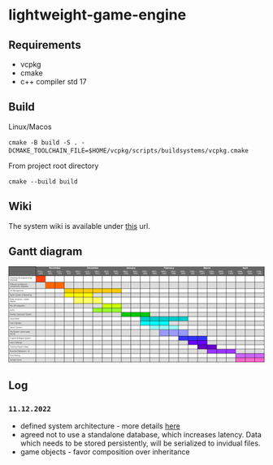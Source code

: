 # lightweight-game-engine

## Requirements
- vcpkg
- cmake
- c++ compiler std 17

## Build
Linux/Macos
```
cmake -B build -S . -DCMAKE_TOOLCHAIN_FILE=$HOME/vcpkg/scripts/buildsystems/vcpkg.cmake
```
From project root directory
```
cmake --build build
```


## Wiki
The system wiki is available under [this](https://github.com/RomanBuhaitsov/lightweight-game-engine/wiki) url.

## Gantt diagram
![alt text](/Documentation/gantt.png "Roadmap")


## Log

### `11.12.2022`
- defined system architecture - more details [here](https://github.com/RomanBuhaitsov/lightweight-game-engine/wiki/Architecture)
- agreed not to use a standalone database, which increases latency. Data which needs to be stored persistently, will be serialized to invidual files.
- game objects - favor composition over inheritance
